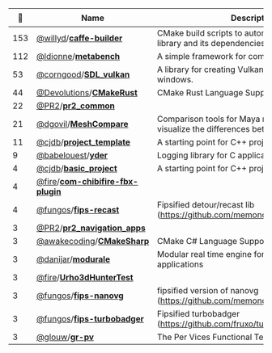 |:star2: | Name | Description | 🌍|
|---|---|---|---|
|153|[@willyd](https://github.com/willyd)/[**caffe-builder**](https://github.com/willyd/caffe-builder)|CMake build scripts to automate building the Caffe library and its dependencies.||
|112|[@ldionne](https://github.com/ldionne)/[**metabench**](https://github.com/ldionne/metabench)|A simple framework for compile-time benchmarks||
|53|[@corngood](https://github.com/corngood)/[**SDL_vulkan**](https://github.com/corngood/SDL_vulkan)|A library for creating Vulkan surfaces for SDL2 windows.||
|44|[@Devolutions](https://github.com/Devolutions)/[**CMakeRust**](https://github.com/Devolutions/CMakeRust)|CMake Rust Language Support||
|22|[@PR2](https://github.com/PR2)/[**pr2_common**](https://github.com/PR2/pr2_common)|||
|21|[@dgovil](https://github.com/dgovil)/[**MeshCompare**](https://github.com/dgovil/MeshCompare)|Comparison tools for Maya meshes, to help visualize the differences between similar meshes.||
|11|[@cjdb](https://github.com/cjdb)/[**project_template**](https://github.com/cjdb/project_template)|A starting point for C++ projects.||
|9|[@babelouest](https://github.com/babelouest)/[**yder**](https://github.com/babelouest/yder)|Logging library for C applications||
|4|[@cjdb](https://github.com/cjdb)/[**basic_project**](https://github.com/cjdb/basic_project)|A starting point for C++ projects.||
|4|[@fire](https://github.com/fire)/[**com-chibifire-fbx-plugin**](https://github.com/fire/com-chibifire-fbx-plugin)|||
|4|[@fungos](https://github.com/fungos)/[**fips-recast**](https://github.com/fungos/fips-recast)|Fipsified detour/recast lib (https://github.com/memononen/recastnavigation) ||
|3|[@PR2](https://github.com/PR2)/[**pr2_navigation_apps**](https://github.com/PR2/pr2_navigation_apps)|||
|3|[@awakecoding](https://github.com/awakecoding)/[**CMakeSharp**](https://github.com/awakecoding/CMakeSharp)|CMake C# Language Support||
|3|[@danijar](https://github.com/danijar)/[**modurale**](https://github.com/danijar/modurale)|Modular real time engine for computer graphics applications||
|3|[@fire](https://github.com/fire)/[**Urho3dHunterTest**](https://github.com/fire/Urho3dHunterTest)|||
|3|[@fungos](https://github.com/fungos)/[**fips-nanovg**](https://github.com/fungos/fips-nanovg)|fipsified version of nanovg (https://github.com/memononen/nanovg.git)||
|3|[@fungos](https://github.com/fungos)/[**fips-turbobadger**](https://github.com/fungos/fips-turbobadger)|Fipsified turbobadger (https://github.com/fruxo/turbobadger) ||
|3|[@glouw](https://github.com/glouw)/[**gr-pv**](https://github.com/glouw/gr-pv)|The Per Vices Functional Test System||

